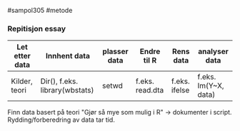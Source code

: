 #sampol305 #metode

### Repitisjon essay
|Let etter data|Innhent data|plasser data|Endre til R|Rens data|analyser data|
|---|---|---|---|---|---|
|Kilder, teori|Dir(), f.eks. library(wbstats)|setwd|f.eks. read.dta|f.eks. ifelse|f.eks. Im(Y~X, data)|

Finn data basert på teori
"Gjør så mye som mulig i R" -> dokumenter i script.
Rydding/forberedring av data tar tid.










